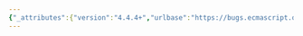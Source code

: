 ```yaml
---
{"_attributes":{"version":"4.4.4+","urlbase":"https://bugs.ecmascript.org/","maintainer":"dherman@mozilla.com"},"bug":{"bug_id":443,"creation_ts":"2012-07-04 13:29:00 -0700","short_desc":"Packager fails if .DS_Store file is present on Mac","delta_ts":"2013-01-09 21:02:12 -0800","product":"Test262","component":"Test Harness","version":"unspecified","rep_platform":"All","op_sys":"Mac OS","bug_status":"RESOLVED","resolution":"FIXED","priority":"Normal","bug_severity":"major","everconfirmed":true,"reporter":{"uid":"ecmascriptbugs","name":"Norbert"},"assigned_to":{"uid":"ecmascriptbugs","name":"Norbert"},"long_desc":[{"commentid":1099,"comment_count":0,"who":{"uid":"ecmascriptbugs","name":"Norbert"},"bug_when":"2012-07-04 13:29:49 -0700","thetext":"The Mac Finder creates a .DS_Store file in every directory that it opens. The packager.py script fails if such a file is present in the test/suite directory."},{"commentid":1100,"comment_count":1,"who":{"uid":"ecmascriptbugs","name":"Norbert"},"bug_when":"2012-07-04 13:32:29 -0700","thetext":"Proposed fix:\n\n@@ -171,6 +171,10 @@\n         print \"The expected ES5 test directory,\", temp, \"did not exist!\"\n         sys.exit(1)\n     \n+    if temp.find(\"/.\") != -1:\n+        # skip hidden files on Unix, such as \".DS_Store\" on Mac\n+        continue\n+\n     if not ONE_JSON_PER_CHAPTER:\n         dirWalker(temp)\n     else:"},{"commentid":3116,"comment_count":2,"who":{"uid":"ecmascriptbugs","name":"Norbert"},"bug_when":"2013-01-09 21:02:12 -0800","thetext":"Fixed back in July 2012."}]}}
---
```

